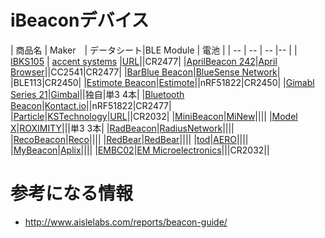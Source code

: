 # iBeaconデバイス


| 商品名 | Maker　| データシート|BLE Module | 電池 |
| -- | -- | -- |-- |
| [IBKS105](http://ibeacon.accent-systems.com/products) | [accent systems](http://ibeacon.accent-systems.com/) |[URL](http://ibeacon.accent-systems.com/wp-content/uploads/support/iBks105-V1.1Datasheet.pdf)||CR2477|
|[AprilBeacon 242](http://aprbrother.com/en/product.htm)|[April Browser](http://aprbrother.com/)||CC2541|CR2477|
|[BarBlue Beacon](http://bluesensenetworks.com/product/bluebar-beacon/)|[BlueSense Network](http://bluesensenetworks.com/)| |BLE113|CR2450|
|[Estimote Beacon](http://estimote.com/#jump-to-products)|[Estimote](http://estimote.com/)||nRF51822|CR2450|
|[Gimabl Series 21](http://store.gimbal.com/)|[Gimbal](http://www.gimbal.com/)||独自|単3 4本|
|[Bluetooth Beacon](https://store.kontakt.io/our-products/1-bluetooth-beacon.html)|[Kontact.io](http://kontakt.io/)||nRF51822|CR2477|
|[Particle](https://kstechnologies.com/particle/)|[KSTechnology](https://kstechnologies.com/)|[URL](https://kstechnologies.com/wp-content/uploads/2015/04/Particle-Device-Specification-Rev-B.pdf)||CR2032|
|[MiniBeacon](http://minew.en.alibaba.com/)|[MiNew](http://minew.en.alibaba.com/)||||
|[Model X](https://roximity.com/model-x/)|[ROXIMITY](http://roximity.com/)|||単3 3本|
|[RadBeacon](http://store.radiusnetworks.com/collections/all/products/radbeacon-x2)|[RadiusNetwork](http://www.radiusnetworks.com/)||||
|[RecoBeacon](http://reco2.me/)|[Reco](http://reco2.me/)||||
|[RedBear](http://redbearlab.com/nrf51822/)|[RedBear](http://redbearlab.com/)||||
|[tod](http://www.discoveraero.com/shop/)|[AERO](http://www.discoveraero.com/)||||
|[MyBeacon](http://www.aplix.co.jp/?page_id=8620)|[Aplix](http://www.aplix.co.jp/)||||
|[EMBC02](http://www.emmicroelectronic.com/press-release/embc02-industrys-lowest-power-bluetooth-smart-sensor-beacon-comes-switzerland)|[EM Microelectronics](http://www.emmicroelectronic.com/press-release/embc02-industrys-lowest-power-bluetooth-smart-sensor-beacon-comes-switzerland)|||CR2032||

# 参考になる情報
* http://www.aislelabs.com/reports/beacon-guide/

